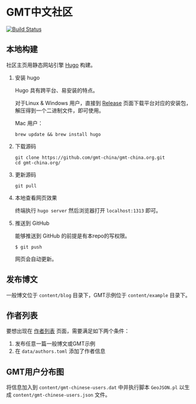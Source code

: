 # GMT中文社区

[![Build Status](https://travis-ci.org/gmt-china/gmt-china.org.svg?branch=master)](https://travis-ci.org/gmt-china/gmt-china.org)

## 本地构建

社区主页用静态网站引擎 [Hugo](https://gohugo.io/) 构建。

1.  安装 hugo

    Hugo 具有跨平台、易安装的特点。

    对于Linux & Windows 用户，直接到 [Release](https://github.com/spf13/hugo/releases) 页面下载平台对应的安装包，解压得到一个二进制文件，即可使用。

    Mac 用户：

        brew update && brew install hugo

2.  下载源码

    ```
    git clone https://github.com/gmt-china/gmt-china.org.git
    cd gmt-china.org/
    ```

3.  更新源码

    ```
    git pull
    ```

4.  本地查看网页效果

    终端执行 `hugo server` 然后浏览器打开 `localhost:1313` 即可。

5.  推送到 GitHub

    能够推送到 GitHub 的前提是有本repo的写权限。
    ```
    $ git push
    ```

    网页会自动更新。

## 发布博文

一般博文位于 `content/blog` 目录下，GMT示例位于 `content/example` 目录下。

## 作者列表

要想出现在 [作者列表](http://gmt-china.org/authors/) 页面，需要满足如下两个条件：

1.  发布任意一篇一般博文或GMT示例
2.  在 `data/authors.toml` 添加了作者信息

## GMT用户分布图

将信息加入到 `content/gmt-chinese-users.dat` 中并执行脚本 `GeoJSON.pl` 以生成 `content/gmt-chinese-users.json` 文件。
